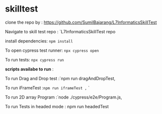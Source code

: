 # skilltest

clone the repo by : https://github.com/SumilBajarang/L7InformaticsSkillTest

Navigate to skill test repo : `L7InformaticsSkillTest repo

install dependencies:  `npm install`

To open cypress test runner:  `npx cypress open`

To run tests:
  `npx cypress run`

**scripts availabe to run** :

To run Drag and Drop test    :`npm run dragAndDropTest,

To run iFrameTest            :`npm run iframeTest ,` ` 
 
To run 2D array Program      :`node ./cypress/e2e/Program.js,

To run Tests in headed mode  : npm run headedTest
 


